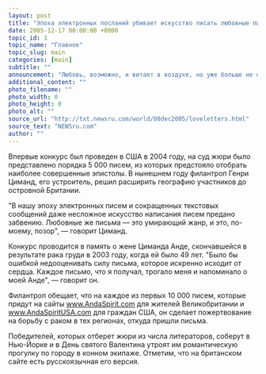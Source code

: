 ```yaml
---
layout: post
title: "Эпоха электронных посланий убивает искусство писать любовные письма"
date: 2005-12-17 00:00:00 +0000
topic_id: 1
topic_name: "Главное"
topic_slug: main
categories: [main]
subtitle: ""
announcement: "Любовь, возможно, и витает в воздухе, но уже больше не живет в письмах. Наши современники утратили умение писать любовные признания - по крайней мере, так утверждают устроители конкурса, цель которого возродить утерянное искусство любовной переписки, сообщает Reuters."
additional_content: ""
photo_filename: ""
photo_width: 0
photo_height: 0
photo_alt: ""
source_url: "http://txt.newsru.com/world/08dec2005/loveletters.html"
source_text: "NEWSru.com"
author: ""
---
```

Впервые конкурс был проведен в США в 2004 году, на суд жюри было представлено порядка 5 000 писем, из которых предстояло отобрать наиболее совершенные эпистолы. В нынешнем году филантроп Генри Циманд, его устроитель, решил расширить географию участников до островной Британии.

"В нашу эпоху электронных писем и сокращенных текстовых сообщений даже несложное искусство написания писем предано забвению. Любовные же письма &mdash; это умирающий жанр, и это, по-моему, позор", &mdash; говорит Циманд.

Конкурс проводится в память о жене Циманда Анде, скончавшейся в результате рака груди в 2003 году, когда ей было 49 лет. "Было бы ошибкой недооценивать силу письма, которое искренно исходит от сердца. Каждое письмо, что я получал, трогало меня и напоминало о моей Анде", &mdash; говорит он.

Филантроп обещает, что на каждое из первых 10 000 писем, которые придут на сайты www.AndaSpirit.com для жителей Великобритании и www.AndaSpiritUSA.com для граждан США, он сделает пожертвование на борьбу с раком в тех регионах, откуда пришли письма.

Победителей, которых отберет жюри из числа литераторов, соберут в Нью-Йорке и в День святого Валентина утроят им романтическую прогулку по городу в конном экипаже. Отметим, что на британском сайте есть русскоязычная его версия.
